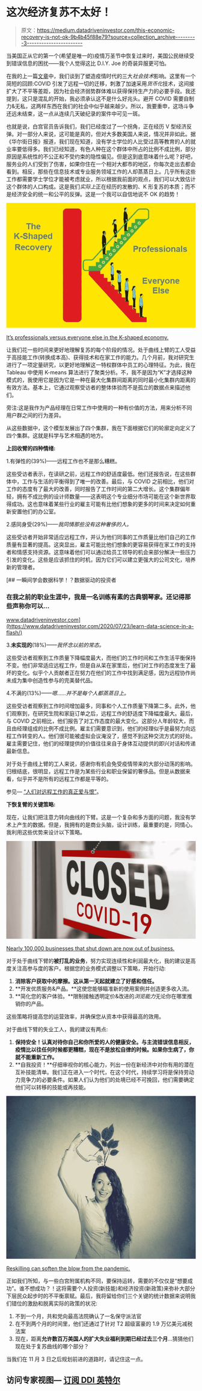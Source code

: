 # 这次经济复苏不太好！

> 原文：<https://medium.datadriveninvestor.com/this-economic-recovery-is-not-ok-9b4b45f88e79?source=collection_archive---------3----------------------->

当美国正从它的第一个(希望是唯一的)疫情万圣节中恢复过来时，美国公民继续受到错误信息的困扰——我个人觉得这比 D.I.Y. Joe 的奇装异服更可怕。

在我的上一篇[文章](https://uxdesign.cc/the-top-3-socio-technical-impacts-of-the-pandemic-era-dcdb86f4579)中，我们谈到了塑造疫情时代的三大*社会技术*影响。这里有一个简短的回顾:COVID 引发了远程一切的迁移，刺激了加速采用*货币化*技术，这间接扩大了不平等差距，因为社会经济弱势群体难以获得保持生产力的必要手段。我还提到，这只是混乱的开始，我必须承认这不是什么好兆头。避开 COVID 需要自制力&无私，这两样东西在我们的社会中似乎越来越少。所以，我要重申，这场斗争还远未结束，这一点从连续几天破纪录的案件中可见一斑。

也就是说，白宫官员告诉我们，我们已经度过了一个拐角，正在经历 V 型经济反弹。对一部分人来说，这可能是真的，但对大多数美国人来说，情况并非如此。据《华尔街日报》报道，我们现在知道，没有学士学位的人比受过高等教育的人的就业率要低得多。我们已经知道，有色人种在这个群体中所占的比例不成比例，部分原因是系统性的不公正和不受约束的隐性偏见。但是这到底意味着什么呢？好吧，服务业的人们受到了伤害，如果你住在一个相对大都市的地区，你每次走出去都会看到。相反，那些在信息技术或专业服务领域工作的人却蒸蒸日上。几乎所有这些工作都需要学士学位才能被考虑就业，所以根据我前面的观点，我们可以大致估计这个群体的人口构成。这是我们*实际上*正在经历的发散的、K 形复苏的本质；而不是经济安全的统一和公平的反弹。这是一个我可以自信地说不 OK 的趋势！

![](img/7637e4231a00271830fb88d7031b7d40.png)

[It’s professionals versus everyone else in the K-shaped economy.](https://www.thestreet.com/mishtalk/economics/its-professionals-vs-everyone-else-in-the-k-shaped-recovery)

让我们花一些时间来更好地理解复苏的每个阶段的情况。处于曲线上臂的工人受益于高技能工作(转换成本高)、获得技术和在家工作的能力。几个月前，我对研究生进行了一项定量研究，以更好地理解这一特权群体中员工的心理特征。为此，我在 Tableau 中使用 K-means 算法进行了聚类分析。不，我不是因为“K”才选择这种模式的，我使用它是因为它是一种在最大化集群间距离的同时最小化集群内距离的有效方法。基本上，它通过观察受访者的整体体验而不是孤立的数据点来描述他们。

旁注:这是我作为产品经理在日常工作中使用的一种有价值的方法，用来分析不同用户群之间的行为差异。

从这些数据中，这个模型发展出了四个集群，我在下面根据它们的轮廓定向定义了四个集群。这就是科学与艺术相遇的地方。

**上回收臂的四种情绪:**

1.有弹性的(39%)——远程工作也不是那么糟糕。

这些受访者表示，在读研之前，远程工作的舒适度最低。他们还报告说，在这些群体中，工作与生活的平衡得到了唯一的改善。最后，与 COVID 之前相比，他们对工作的态度有了最大的改善，同时报告了工作时间的第二大增长。这个集群偏年轻，拥有不成比例的设计师数量——这表明这个专业细分市场可能在这个新世界取得成功。这也意味着某些行业的雇主可能有比他们想象的更多的时间来决定如何重新安置他们的办公室。

2.感同身受(29%)——*我同情那些没有这种奢侈的人。*

这些受访者开始非常适应远程工作，并认为他们同事的工作质量比他们自己的工作质量有显著的提高。这突显出，雇主可能比他们想象的更容易获得在家工作的支持者和情感支持资源。这意味着他们可以通过给员工领导的机会来部分解决一些压力引发的变化。这些是应该抓住的时机，因为它们可以建立更强大的公司文化，培养新的管理者。

[](https://www.datadriveninvestor.com/2020/07/23/learn-data-science-in-a-flash/) [## 一瞬间学会数据科学！？数据驱动的投资者

### 在我之前的职业生涯中，我是一名训练有素的古典钢琴家。还记得那些声称你可以…

www.datadriveninvestor.com](https://www.datadriveninvestor.com/2020/07/23/learn-data-science-in-a-flash/) 

3.**未实现的**(18%)——*我怀念以前的常态。*

这些受访者观察到工作质量下降幅度最大，而他们的工作时间和工作生活平衡保持不变。他们非常适应远程工作，但是自从呆在家里后，他们对工作的态度发生了最坏的变化。似乎个人贡献者正在努力在他们的工作中找到满足感，因为远程协作尚未成为集中创造性参与的完美替代品。

4.不满的(13%)——*嗯……并不是每个人都蒸蒸日上。*

这些受访者观察到工作时间增加最多，同事和个人工作质量下降第二多。此外，他们观察到，在研究生院和家庭订单之后，远程工作的舒适度下降幅度最大。最后，与 COVID 之前相比，他们报告了对工作态度的最大变化。这部分人年龄较大，而且由经理组成的比例不成比例。雇主们需要意识到，他们的经理似乎是最努力向远程工作转变的人。他们很可能被虚拟会议淹没了，感觉不到这种交流方式的好处。雇主需要记住，他们的经理提供的价值往往来自于身体互动提供的即兴对话和传递最新信息。

对于处于曲线上臂的工人来说，感谢你有机会免受疫情带来的大部分动荡的影响。归根结底，很明显，远程工作是为某些行业和职业保留的奢侈品。但是从数据来看，似乎并不是所有的远程工作都是平等的。

参见— [“人们对远程工作的真正爱与恨”](https://www.wsj.com/articles/what-people-really-love-and-hate-about-remote-work-11603018844)。

**下恢复臂的关键策略:**

现在，让我们把注意力转向曲线的下臂。这是一个复杂和多方面的问题，我没有学术上产生的数据。但是，我拥有的是商业头脑，设计训练，最重要的是，同情心。我利用这些优势来设计以下策略。

![](img/2f59061b6ffb9493bfb50f1bbac31e83.png)

[Nearly 100,000 businesses that shut down are now out of business.](https://fortune.com/2020/09/28/covid-buisnesses-shut-down-closed/)

对于处于曲线下臂的**被打乱的业务**，努力实现连续性和利润最大化，我的建议是高度关注高参与度的客户。根据您的业务模式调整以下策略，开始行动:

1.  **消除客户获取中的摩擦。这从第一天起就建立了好感和信任。**
2.  **开发优质服务&产品。**这使您能够瞄准新的使用案例并创造更多收入流。
3.  **简化您的客户体验。**限制接触透明定价&改进的*浏览能力*无论你在哪里推销你的产品。

这些策略将提高您的运营效率，并确保您从资本中获得最高的效用。

对于曲线下臂的失业工人，我的建议有两点:

1.  **保持安全！认真对待你自己和你所爱的人的健康安全。与主流错误信息相反，疫情比以往任何时候都更糟糕，现在不是放松自律的时候。如果你生病了，你就不能重新工作。**
2.  **自我投资！**仔细审视你的核心能力，列出一份在新经济中对你有用的潜在互补技能清单。我们正在进入一个时代，在这个时代，持续学习将是保持劳动力竞争力的必要条件。如果人们认为他们的处境已经不可挽回，他们需要确定他们可以转移的技能或再技能。

![](img/7e637c1eb36204aa74364a6746f50a1b.png)

[Reskilling can soften the blow from the pandemic.](https://hbr.org/2020/06/how-reskilling-can-soften-the-economic-blow-of-covid-19)

正如我们所知，与一些白宫附属机构不同，要保持运转，需要的不仅仅是“想要成功”。谁不想成功？！这将需要个人投资(新技能)和经济投资(新政策)来弥补大部分下层民众起步时的不平衡禀赋。最后，我将留给你们三个关键的统计数据来说明我们错位的激励和脱离实际的政策的状况:

1.  不到一个月，共和党向最高法院确认了一名保守派法官
2.  在不到两个月的时间里，他们还通过了针对 T2 超级富豪的 1.9 万亿美元减税法案
3.  现在，距离**允许数百万美国人的扩大失业福利到期已经过去三个月**…猜猜他们现在处于复苏曲线的哪个部分？

当我们在 11 月 3 日之后规划前进的道路时，请记住这一点。

## 访问专家视图— [订阅 DDI 英特尔](https://datadriveninvestor.com/ddi-intel)
